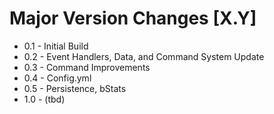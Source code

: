 # Major Version Changes [X.Y]
- 0.1 - Initial Build
- 0.2 - Event Handlers, Data, and Command System Update
- 0.3 - Command Improvements
- 0.4 - Config.yml
- 0.5 - Persistence, bStats
- 1.0 - (tbd)